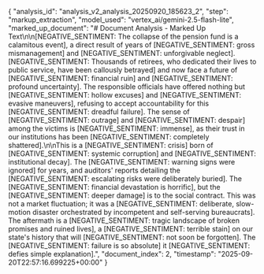 {
  "analysis_id": "analysis_v2_analysis_20250920_185623_2",
  "step": "markup_extraction",
  "model_used": "vertex_ai/gemini-2.5-flash-lite",
  "marked_up_document": "# Document Analysis - Marked Up Text\n\n[NEGATIVE_SENTIMENT: The collapse of the pension fund is a calamitous event], a direct result of years of [NEGATIVE_SENTIMENT: gross mismanagement] and [NEGATIVE_SENTIMENT: unforgivable neglect]. [NEGATIVE_SENTIMENT: Thousands of retirees, who dedicated their lives to public service, have been callously betrayed] and now face a future of [NEGATIVE_SENTIMENT: financial ruin] and [NEGATIVE_SENTIMENT: profound uncertainty]. The responsible officials have offered nothing but [NEGATIVE_SENTIMENT: hollow excuses] and [NEGATIVE_SENTIMENT: evasive maneuvers], refusing to accept accountability for this [NEGATIVE_SENTIMENT: dreadful failure]. The sense of [NEGATIVE_SENTIMENT: outrage] and [NEGATIVE_SENTIMENT: despair] among the victims is [NEGATIVE_SENTIMENT: immense], as their trust in our institutions has been [NEGATIVE_SENTIMENT: completely shattered].\n\nThis is a [NEGATIVE_SENTIMENT: crisis] born of [NEGATIVE_SENTIMENT: systemic corruption] and [NEGATIVE_SENTIMENT: institutional decay]. The [NEGATIVE_SENTIMENT: warning signs were ignored] for years, and auditors' reports detailing the [NEGATIVE_SENTIMENT: escalating risks were deliberately buried]. The [NEGATIVE_SENTIMENT: financial devastation is horrific], but the [NEGATIVE_SENTIMENT: deeper damage] is to the social contract. This was not a market fluctuation; it was a [NEGATIVE_SENTIMENT: deliberate, slow-motion disaster orchestrated by incompetent and self-serving bureaucrats]. The aftermath is a [NEGATIVE_SENTIMENT: tragic landscape of broken promises and ruined lives], a [NEGATIVE_SENTIMENT: terrible stain] on our state's history that will [NEGATIVE_SENTIMENT: not soon be forgotten]. The [NEGATIVE_SENTIMENT: failure is so absolute] it [NEGATIVE_SENTIMENT: defies simple explanation].",
  "document_index": 2,
  "timestamp": "2025-09-20T22:57:16.699225+00:00"
}